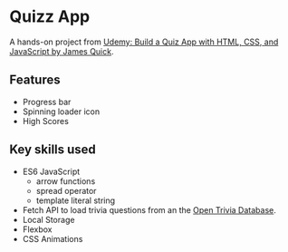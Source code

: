 # Quizz App

A hands-on project from [Udemy: Build a Quiz App with HTML, CSS, and JavaScript by James Quick](https://www.udemy.com/share/100VnqBEoYcV5aQHk=/).

## Features
* Progress bar
* Spinning loader icon
* High Scores

## Key skills used
* ES6 JavaScript
  * arrow functions
  * spread operator
  * template literal string
* Fetch API to load trivia questions from an the [Open Trivia Database](https://opentdb.com). 
* Local Storage
* Flexbox
* CSS Animations
